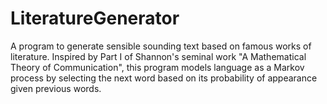 LiteratureGenerator
===================

A program to generate sensible sounding text based on famous works of literature. Inspired by Part I of Shannon's seminal work "A Mathematical Theory of Communication", this program models language as a Markov process by selecting the next word based on its probability of appearance given previous words. 
